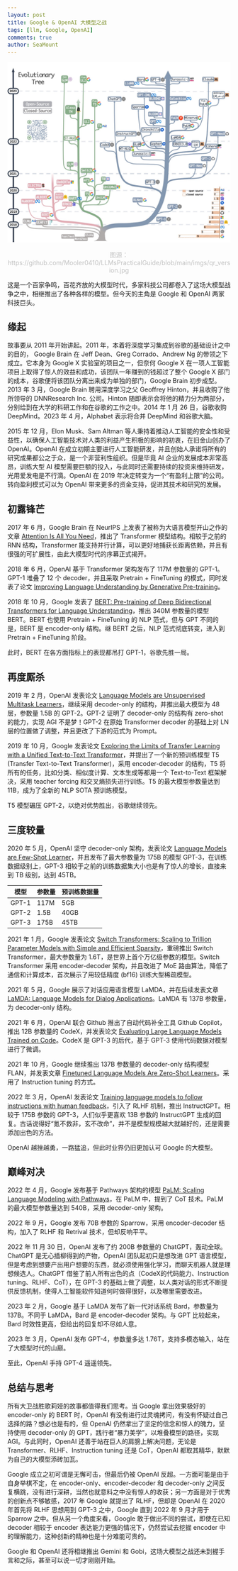 ```yaml
---
layout: post
title: Google & OpenAI 大模型之战
tags: [llm, Google, OpenAI]
comments: true
author: SeaMount
---
```


![llm-evolution-tree](/assets/img/20231101/llm-evolution.png)
<center style="font-size:14px;color:#C0C0C0;">
图源：https://github.com/Mooler0410/LLMsPracticalGuide/blob/main/imgs/qr_version.jpg
</center>

这是一个百家争鸣，百花齐放的大模型时代，多家科技公司都卷入了这场大模型战争之中，相继推出了各种各样的模型。但今天的主角是 Google 和 OpenAI 两家科技巨头。

## 缘起

故事要从 2011 年开始讲起。2011 年，本着将深度学习集成到谷歌的基础设计之中的目的， Google Brain 在 Jeff Dean、Greg Corrado、Andrew Ng 的带领之下成立。它本身为 Google X 实验室的项目之一，但奈何 Google X 在一项人工智能项目上取得了惊人的效益和成功，该团队一年赚到的钱超过了整个 Google X 部门的成本，谷歌便将该团队分离出来成为单独的部门，Google Brain 初步成型。2013 年 3 月，Google Brain 聘用深度学习之父 Geoffrey Hinton，并且收购了他所领导的 DNNResearch Inc. 公司。Hinton 随即表示会将他的精力分为两部分，分别给到在大学的科研工作和在谷歌的工作之中。2014 年 1 月 26 日，谷歌收购 DeepMind。2023 年 4 月，Alphabet 表示将合并 DeepMind 和谷歌大脑。

2015 年 12 月，Elon Musk、Sam Altman 等人秉持着推动人工智能的安全性和受益性，以确保人工智能技术对人类的利益产生积极的影响的初衷，在旧金山创办了 OpenAI。OpenAI 在成立初期主要进行人工智能研发，并且创始人承诺将所有的研究成果都公之于众，是一个非营利性组织。但是毕竟 AI 企业的发展成本非常高昂，训练大型 AI 模型需要巨额的投入，与此同时还需要持续的投资来维持研发，光用爱发电是不行滴。OpenAI 在 2019 年决定转变为一个“有盈利上限”的公司。转向盈利模式可以为 OpenAI 带来更多的资金支持，促进其技术和研究的发展。

## 初露锋芒

2017 年 6 月，Google Brain 在 NeurIPS 上发表了被称为大语言模型开山之作的文章 [Attention Is All You Need](https://proceedings.neurips.cc/paper_files/paper/2017/hash/3f5ee243547dee91fbd053c1c4a845aa-Abstract.html)，推出了 Transformer 模型结构。相较于之前的 RNN 结构，Transformer 能支持并行计算，可以更好地捕获长距离依赖，并且有很强的可扩展性，由此大模型时代的序幕正式揭开。

2018 年 6 月，OpenAI 基于 Transformer 架构发布了 117M 参数量的 GPT-1。GPT-1 堆叠了 12 个 decoder，并且采取 Pretrain + FineTuning 的模式，同时发表了论文 [Improving Language Understanding by Generative Pre-training](https://s3-us-west-2.amazonaws.com/openai-assets/research-covers/language-unsupervised/language_understanding_paper.pdf)。

2018 年 10 月，Google 发表了 [BERT: Pre-training of Deep Bidirectional Transformers for Language Understanding](http://arxiv.org/abs/1810.04805)，推出 340M 参数量的模型 BERT。BERT 也使用 Pretrain + FineTuning 的 NLP 范式，但与 GPT 不同的是，BERT 是 encoder-only 结构。继 BERT 之后，NLP 范式彻底转变，进入到 Pretrain + FineTuning 阶段。

此时，BERT 在各方面指标上的表现都吊打 GPT-1，谷歌先胜一局。

## 再度厮杀

2019 年 2 月，OpenAI 发表论文 [Language Models are Unsupervised Multitask Learners](https://d4mucfpksywv.cloudfront.net/better-language-models/language-models.pdf)，继续采用 decoder-only 的结构，并推出最大模型为 48 层，参数量 1.5B 的 GPT-2。GPT-2 证明了 decoder-only 的结构有 zero-shot 的能力，实现 AGI 不是梦！GPT-2 在原始 Transformer decoder 的基础上对 LN 层的位置做了调整，并且更改了下游的范式为 Prompt。

2019 年 10 月，Google 发表论文 [Exploring the Limits of Transfer Learning with a Unified Text-to-Text Transformer](http://arxiv.org/abs/1910.10683)，并提出了一个新的预训练模型 T5 (Transfer Text-to-Text Transformer)，采用 encoder-decoder 的结构，T5 将所有的任务，比如分类、相似度计算、文本生成等都用一个 Text-to-Text 框架解决，采用 teacher forcing 和交叉熵损失进行训练。T5 的最大模型参数量达到 11B，成为了全新的 NLP SOTA 预训练模型。

T5 模型碾压 GPT-2，以绝对优势胜出，谷歌继续领先。

## 三度较量

2020 年 5 月，OpenAI 坚守 decoder-only 架构，发表论文 [Language Models are Few-Shot Learner](http://arxiv.org/abs/2005.14165)，并且发布了最大参数量为 175B 的模型 GPT-3，在训练数据级别上，GPT-3 相较于之前的训练数据集大小也是有了惊人的增长，直接来到 TB 级别，达到 45TB。


| 模型 | 参数量 | 预训练数据量 |
| ---- | ---- | ---- |
| GPT-1 | 117M | 5GB |
| GPT-2 | 1.5B | 40GB |
| GPT-3 | 175B | 45TB |

2021 年 1 月，Google 发表论文 [Switch Transformers: Scaling to Trillion Parameter Models with Simple and Efficient Sparsity](http://arxiv.org/abs/2101.03961)，重磅推出 Switch Transformer，最大参数量为 1.6T，是世界上首个万亿级参数的模型。Switch Transformer 采用 encoder-decoder 架构，并且改进了 MoE 路由算法，降低了通信和计算成本，首次展示了用较低精度 (bf16) 训练大型稀疏模型。

2021 年 5 月，Google 展示了对话应用语言模型 LaMDA，并在后续发表文章 [LaMDA: Language Models for Dialog Applications](http://arxiv.org/abs/2201.08239)。LaMDA 有 137B 参数量，为 decoder-only 结构。

2021 年 6 月，OpenAI 联合 Github 推出了自动代码补全工具 Github Copilot，推出 12B 参数量的 CodeX，并发表论文 [Evaluating Large Language Models Trained on Code](http://arxiv.org/abs/2107.03374)。CodeX 是 GPT-3 的后代，基于 GPT-3 使用代码数据对模型进行了微调。

2021 年 10 月，Google 继续推出 137B 参数量的 decoder-only 结构模型 FLAN，并发表文章 [Finetuned Language Models Are Zero-Shot Learners](http://arxiv.org/abs/2109.01652)。采用了 Instruction tuning 的方式。

2022 年 3 月，OpenAI 发表论文 [Training language models to follow instructions with human feedback](http://arxiv.org/abs/2203.02155)，引入了 RLHF 机制，推出 InstructGPT。相较于 175B 参数的 GPT-3，人们似乎更喜欢 13B 参数的 InstructGPT 生成的回复。古话说得好“氪不救非，玄不改命”，并不是模型规模越大就越好的，还是需要添加出色的方法。

OpenAI 越挫越勇，一路猛追，但此时业界仍旧更加认可 Google 的大模型。

## 巅峰对决

2022 年 4 月，Google 发布基于 Pathways 架构的模型 [PaLM: Scaling Language Modeling with Pathways](http://arxiv.org/abs/2204.02311)，在 PaLM 中，提到了 CoT 技术。PaLM 的最大模型参数量达到 540B，采用 decoder-only 架构。

2022 年 9 月，Google 发布 70B 参数的 Sparrow，采用 encoder-decoder 结构，加入了 RLHF 和 Retrival 技术，但却反响平平。

2022 年 11 月 30 日，OpenAI 发布了约 200B 参数量的 ChatGPT，轰动全球。ChatGPT 是无心插柳得到的产物，OpenAI 团队起初只是想改进 GPT 语言模型，但是考虑到想要产出用户想要的东西，就必须使用强化学习，而聊天机器人就是理想候选人。ChatGPT 借鉴了前人所有出色的点（CodeX的代码能力、Instruction tuning、RLHF、CoT），在 GPT-3 的基础上做了调整，以人类对话的形式不断提供反馈机制，使得人工智能软件知道何时做得很好，以及哪里需要改进。

2023 年 2 月，Google 基于 LaMDA 发布了新一代对话系统 Bard，参数量为 137B。不同于 LaMDA，Bard 是 encoder-decoder 架构。与 GPT 比较起来，Bard 时效性更高，但给出的回复却不尽如人意。

2023 年 3 月，OpenAI 发布 GPT-4，参数量多达 1.76T，支持多模态输入，站在了大模型时代的山巅。

至此，OpenAI 手持 GPT-4 遥遥领先。

## 总结与思考

所有大卫战胜歌莉娅的故事都值得我们思考。当 Google 拿出效果极好的 encoder-only 的 BERT 时，OpenAI 有没有进行过灵魂拷问，有没有怀疑过自己选择的路？想必也是有的，但 OpenAI 仍然拿出了坚定的信念和惊人的魄力，坚持使用 decoder-only 的 GPT，践行者“暴力美学”，以堆叠模型的路径，实现 AGI。与此同时，OpenAI 还善于站在巨人的肩膀上解决问题，无论是 Transformer、RLHF、Instruction tuning 还是 CoT，OpenAI 都取其精华，默默为自己的大模型添砖加瓦。

Google 成立之初可谓是无懈可击，但最后仍被 OpenAI 反超。一方面可能是由于自身举棋不定，在 encoder-only、encoder-decoder 和 decoder-only 之间反复横跳，没有进行深耕，当然也就意料之中没有惊人的收获；另一方面是对于优秀的创新点不够敏感，2017 年 Google 就提出了 RLHF，但却是 OpenAI 在 2020 年首先将 RLHF 思想用到 GPT-3 之中，Google 直到 2022 年 9 月才用于 Sparrow 之中。但从另一个角度来看，Google 敢于做出不同的尝试，即使在已知 decoder 相较于 encoder 表达能力更强的情况下，仍然尝试去挖掘 encoder 中的理解能力，这种创新的精神也是十分难能可贵的。

Google 和 OpenAI 还将相继推出 Gemini 和 Gobi，这场大模型之战还未到握手言和之际，甚至可以说一切才刚刚开始。
